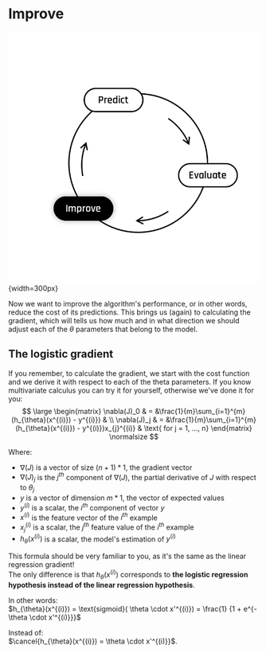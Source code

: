 # Improve

  ![The Learning Cycle: Improve](../assets/Improve.png){width=300px}  

Now we want to improve the algorithm's performance, or in other words, reduce the cost of its predictions. This brings us (again) to calculating the gradient, which will tells us how much and in what direction we should adjust each of the $\theta$ parameters that belong to the model.


## The logistic gradient 
   
If you remember, to calculate the gradient, we start with the cost function and we derive it with respect to each of the theta parameters. If you know multivariate calculus you can try it for yourself, otherwise we've done it for you: 
$$
\large
\begin{matrix}
\nabla(J)_0 &  = &\frac{1}{m}\sum_{i=1}^{m}(h_{\theta}(x^{(i)}) - y^{(i)}) & \\
\nabla(J)_j & = &\frac{1}{m}\sum_{i=1}^{m}(h_{\theta}(x^{(i)}) - y^{(i)})x_{j}^{(i)} & \text{ for j = 1, ..., n}    
\end{matrix}
\normalsize
$$

Where:  
- $\nabla(J)$ is a vector of size $(n + 1) * 1$, the gradient vector
- $\nabla(J)_j$ is the $j^{th}$ component of $\nabla(J)$, the partial derivative of $J$ with respect to $\theta_j$
- $y$ is a vector of dimension $m * 1$, the vector of expected values
- $y^{(i)}$ is a scalar, the $i^{th}$ component of vector $y$
- $x^{(i)}$ is the feature vector of the $i^{th}$ example
- $x^{(i)}_j$ is a scalar, the $j^{th}$ feature value of the $i^{th}$ example
- $h_{\theta}(x^{(i)})$ is a scalar, the model's estimation of $y^{(i)}$

This formula should be very familiar to you, as it's the same as the linear regression gradient!  
The only difference is that $h_{\theta}(x^{(i)})$ corresponds to **the logistic regression hypothesis instead of the linear regression hypothesis**.  

In other words:  
$h_{\theta}(x^{(i)}) = \text{sigmoid}( \theta \cdot x'^{(i)}) = \frac{1} {1 + e^{-\theta \cdot x'^{(i)}}}$   

Instead of:   
$\cancel{h_{\theta}(x^{(i)}) = \theta \cdot x'^{(i)}}$.  